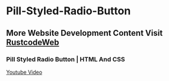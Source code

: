 # Pill-Styled-Radio-Button

## More Website Development Content Visit [RustcodeWeb](https://www.rustcodeweb.com/)

### Pill Styled Radio Button | HTML And CSS
[Youtube Video](https://youtu.be/FrtU2wSZ8lw)
